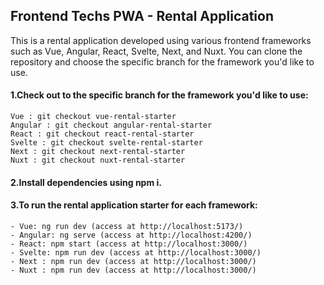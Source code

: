 ## Frontend Techs PWA - Rental Application

This is a rental application developed using various frontend frameworks such as Vue, Angular, React, Svelte, Next, and Nuxt. You can clone the repository and choose the specific branch for the framework you'd like to use.

#### 1.Check out to the specific branch for the framework you'd like to use:
```
Vue : git checkout vue-rental-starter
Angular : git checkout angular-rental-starter
React : git checkout react-rental-starter
Svelte : git checkout svelte-rental-starter
Next : git checkout next-rental-starter
Nuxt : git checkout nuxt-rental-starter
```

#### 2.Install dependencies using npm i.

#### 3.To run the rental application starter for each framework:
```
- Vue: ng run dev (access at http://localhost:5173/)
- Angular: ng serve (access at http://localhost:4200/)
- React: npm start (access at http://localhost:3000/)
- Svelte: npm run dev (access at http://localhost:3000/)
- Next : npm run dev (access at http://localhost:3000/)
- Nuxt : npm run dev (access at http://localhost:3000/)
```

